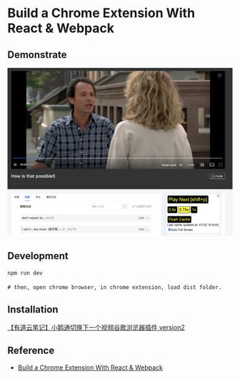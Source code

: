 # Build a Chrome Extension With React & Webpack

## Demonstrate
![demo](./public/images/demo1.png)


## Development
```
npm run dev

# then, open chrome browser, in chrome extension, load dist folder.
```


## Installation
[【有道云笔记】小鹅通切换下一个视频谷歌浏览器插件 version2](https://note.youdao.com/s/T7iRlY4i)

## Reference
* [Build a Chrome Extension With React & Webpack](https://www.youtube.com/watch?v=8OCEfOKzpAw)